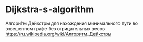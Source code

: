 # Dijkstra-s-algorithm
Алгори́тм Де́йкстры для нахождения минимального пути во взвешенном графе без отрицательных весов
https://ru.wikipedia.org/wiki/Алгоритм_Дейкстры
